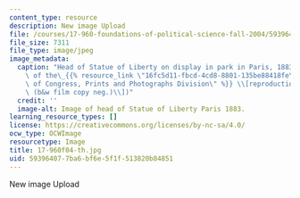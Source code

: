 ```yaml
---
content_type: resource
description: New image Upload
file: /courses/17-960-foundations-of-political-science-fall-2004/593964077ba6bf6e5f1f513820b84851_17-960f04-th.jpg
file_size: 7311
file_type: image/jpeg
image_metadata:
  caption: "Head of Statue of Liberty on display in park in Paris, 1883. (Image courtesy\
    \ of the\_{{% resource_link \"16fc5d11-fbcd-4cd8-8801-135be88418fe\" \"Library\
    \ of Congress, Prints and Photographs Division\" %}} \\[reproduction number, LC-USZ62-18086\
    \ (b&w film copy neg.)\\])"
  credit: ''
  image-alt: Image of head of Statue of Liberty Paris 1883.
learning_resource_types: []
license: https://creativecommons.org/licenses/by-nc-sa/4.0/
ocw_type: OCWImage
resourcetype: Image
title: 17-960f04-th.jpg
uid: 59396407-7ba6-bf6e-5f1f-513820b84851
---
```

New image Upload
